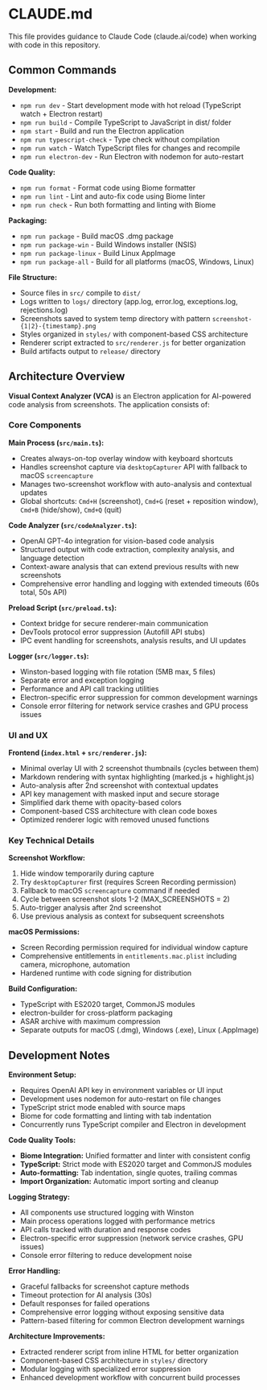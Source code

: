 # CLAUDE.md

This file provides guidance to Claude Code (claude.ai/code) when working with code in this repository.

## Common Commands

**Development:**
- `npm run dev` - Start development mode with hot reload (TypeScript watch + Electron restart)
- `npm run build` - Compile TypeScript to JavaScript in dist/ folder
- `npm start` - Build and run the Electron application
- `npm run typescript-check` - Type check without compilation
- `npm run watch` - Watch TypeScript files for changes and recompile
- `npm run electron-dev` - Run Electron with nodemon for auto-restart

**Code Quality:**
- `npm run format` - Format code using Biome formatter
- `npm run lint` - Lint and auto-fix code using Biome linter
- `npm run check` - Run both formatting and linting with Biome

**Packaging:**
- `npm run package` - Build macOS .dmg package
- `npm run package-win` - Build Windows installer (NSIS)
- `npm run package-linux` - Build Linux AppImage
- `npm run package-all` - Build for all platforms (macOS, Windows, Linux)

**File Structure:**
- Source files in `src/` compile to `dist/`
- Logs written to `logs/` directory (app.log, error.log, exceptions.log, rejections.log)
- Screenshots saved to system temp directory with pattern `screenshot-{1|2}-{timestamp}.png`
- Styles organized in `styles/` with component-based CSS architecture
- Renderer script extracted to `src/renderer.js` for better organization
- Build artifacts output to `release/` directory

## Architecture Overview

**Visual Context Analyzer (VCA)** is an Electron application for AI-powered code analysis from screenshots. The application consists of:

### Core Components

**Main Process (`src/main.ts`):**
- Creates always-on-top overlay window with keyboard shortcuts
- Handles screenshot capture via `desktopCapturer` API with fallback to macOS `screencapture`
- Manages two-screenshot workflow with auto-analysis and contextual updates
- Global shortcuts: `Cmd+H` (screenshot), `Cmd+G` (reset + reposition window), `Cmd+B` (hide/show), `Cmd+Q` (quit)

**Code Analyzer (`src/codeAnalyzer.ts`):**
- OpenAI GPT-4o integration for vision-based code analysis
- Structured output with code extraction, complexity analysis, and language detection
- Context-aware analysis that can extend previous results with new screenshots
- Comprehensive error handling and logging with extended timeouts (60s total, 50s API)

**Preload Script (`src/preload.ts`):**
- Context bridge for secure renderer-main communication
- DevTools protocol error suppression (Autofill API stubs)
- IPC event handling for screenshots, analysis results, and UI updates

**Logger (`src/logger.ts`):**
- Winston-based logging with file rotation (5MB max, 5 files)
- Separate error and exception logging
- Performance and API call tracking utilities
- Electron-specific error suppression for common development warnings
- Console error filtering for network service crashes and GPU process issues

### UI and UX

**Frontend (`index.html` + `src/renderer.js`):**
- Minimal overlay UI with 2 screenshot thumbnails (cycles between them)
- Markdown rendering with syntax highlighting (marked.js + highlight.js)
- Auto-analysis after 2nd screenshot with contextual updates
- API key management with masked input and secure storage
- Simplified dark theme with opacity-based colors
- Component-based CSS architecture with clean code boxes
- Optimized renderer logic with removed unused functions

### Key Technical Details

**Screenshot Workflow:**
1. Hide window temporarily during capture
2. Try `desktopCapturer` first (requires Screen Recording permission)  
3. Fallback to macOS `screencapture` command if needed
4. Cycle between screenshot slots 1-2 (MAX_SCREENSHOTS = 2)
5. Auto-trigger analysis after 2nd screenshot
6. Use previous analysis as context for subsequent screenshots

**macOS Permissions:**
- Screen Recording permission required for individual window capture
- Comprehensive entitlements in `entitlements.mac.plist` including camera, microphone, automation
- Hardened runtime with code signing for distribution

**Build Configuration:**
- TypeScript with ES2020 target, CommonJS modules
- electron-builder for cross-platform packaging
- ASAR archive with maximum compression
- Separate outputs for macOS (.dmg), Windows (.exe), Linux (.AppImage)

## Development Notes

**Environment Setup:**
- Requires OpenAI API key in environment variables or UI input
- Development uses nodemon for auto-restart on file changes
- TypeScript strict mode enabled with source maps
- Biome for code formatting and linting with tab indentation
- Concurrently runs TypeScript compiler and Electron in development

**Code Quality Tools:**
- **Biome Integration:** Unified formatter and linter with consistent config
- **TypeScript:** Strict mode with ES2020 target and CommonJS modules
- **Auto-formatting:** Tab indentation, single quotes, trailing commas
- **Import Organization:** Automatic import sorting and cleanup

**Logging Strategy:**
- All components use structured logging with Winston
- Main process operations logged with performance metrics
- API calls tracked with duration and response codes
- Electron-specific error suppression (network service crashes, GPU issues)
- Console error filtering to reduce development noise

**Error Handling:**
- Graceful fallbacks for screenshot capture methods  
- Timeout protection for AI analysis (30s)
- Default responses for failed operations
- Comprehensive error logging without exposing sensitive data
- Pattern-based filtering for common Electron development warnings

**Architecture Improvements:**
- Extracted renderer script from inline HTML for better organization
- Component-based CSS architecture in `styles/` directory
- Modular logging with specialized error suppression
- Enhanced development workflow with concurrent build processes